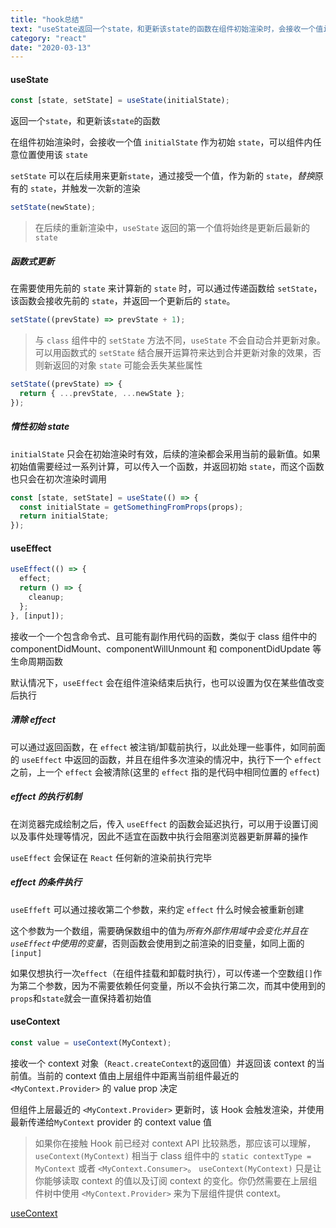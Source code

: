 ```yaml
---
title: "hook总结"
text: "useState返回一个state，和更新该state的函数在组件初始渲染时，会接收一个值initialState作为初始state，可以组件内任意位置使用该state..."
category: "react"
date: "2020-03-13"
---
```


#### useState

```js
const [state, setState] = useState(initialState);
```

返回一个`state`，和更新该`state`的函数

在组件初始渲染时，会接收一个值 `initialState` 作为初始 `state`，可以组件内任意位置使用该 `state`

`setState` 可以在后续用来更新`state`，通过接受一个值，作为新的 `state`，*替换*原有的 `state`，并触发一次新的渲染

```js
setState(newState);
```

> 在后续的重新渲染中，`useState` 返回的第一个值将始终是更新后最新的 `state`

##### 函数式更新

在需要使用先前的 `state` 来计算新的 `state` 时，可以通过传递函数给 `setState`，该函数会接收先前的 `state`，并返回一个更新后的 `state`。

```js
setState((prevState) => prevState + 1);
```

> 与 `class` 组件中的 `setState` 方法不同，`useState` 不会自动合并更新对象。可以用函数式的 `setState` 结合展开运算符来达到合并更新对象的效果，否则新返回的对象 `state` 可能会丢失某些属性

```js
setState((prevState) => {
  return { ...prevState, ...newState };
});
```

##### 惰性初始 state

`initialState` 只会在初始渲染时有效，后续的渲染都会采用当前的最新值。如果初始值需要经过一系列计算，可以传入一个函数，并返回初始 `state`，而这个函数也只会在初次渲染时调用

```js
const [state, setState] = useState(() => {
  const initialState = getSomethingFromProps(props);
  return initialState;
});
```

#### useEffect

```js
useEffect(() => {
  effect;
  return () => {
    cleanup;
  };
}, [input]);
```

接收一个一个包含命令式、且可能有副作用代码的函数，类似于 class 组件中的 componentDidMount、componentWillUnmount 和 componentDidUpdate 等生命周期函数

默认情况下，`useEffect` 会在组件渲染结束后执行，也可以设置为仅在某些值改变后执行

##### 清除 effect

可以通过返回函数，在 `effect` 被注销/卸载前执行，以此处理一些事件，如同前面的 `useEffect` 中返回的函数，并且在组件多次渲染的情况中，执行下一个 `effect` 之前，上一个 `effect` 会被清除(这里的 `effect` 指的是代码中相同位置的 `effect`)

##### effect 的执行机制

在浏览器完成绘制之后，传入 `useEffect` 的函数会延迟执行，可以用于设置订阅以及事件处理等情况，因此不适宜在函数中执行会阻塞浏览器更新屏幕的操作

`useEffect` 会保证在 `React` 任何新的渲染前执行完毕

##### effect 的条件执行

`useEffeft` 可以通过接收第二个参数，来约定 `effect` 什么时候会被重新创建

这个参数为一个数组，需要确保数组中的值为*所有外部作用域中会变化并且在 `useEffect`中使用的变量*，否则函数会使用到之前渲染的旧变量，如同上面的`[input]`

如果仅想执行一次`effect`（在组件挂载和卸载时执行），可以传递一个空数组`[]`作为第二个参数，因为不需要依赖任何变量，所以不会执行第二次，而其中使用到的 `props`和`state`就会一直保持着初始值

#### useContext

```js
const value = useContext(MyContext);
```

接收一个 context 对象（`React.createContext`的返回值）并返回该 context 的当前值。当前的 context 值由上层组件中距离当前组件最近的 `<MyContext.Provider>` 的 value prop 决定

但组件上层最近的 `<MyContext.Provider>` 更新时，该 Hook 会触发渲染，并使用最新传递给`MyContext` provider 的 context value 值

> 如果你在接触 Hook 前已经对 context API 比较熟悉，那应该可以理解，`useContext(MyContext)` 相当于 class 组件中的 `static contextType = MyContext` 或者 `<MyContext.Consumer>`。
> `useContext(MyContext)` 只是让你能够读取 context 的值以及订阅 context 的变化。你仍然需要在上层组件树中使用 `<MyContext.Provider>` 来为下层组件提供 context。

[useContext](https://zh-hans.reactjs.org/docs/hooks-reference.html#usecontext)
